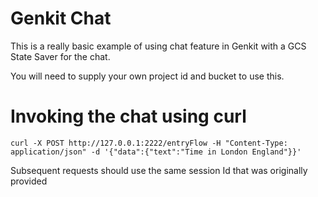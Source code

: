 # Genkit Chat

This is a really basic example of using chat feature in Genkit with a GCS State Saver for the chat.

You will need to supply your own project id and bucket to use this.

# Invoking the chat using curl

```
curl -X POST http://127.0.0.1:2222/entryFlow -H "Content-Type: application/json" -d '{"data":{"text":"Time in London England"}}'
```

Subsequent requests should use the same session Id that was originally provided



